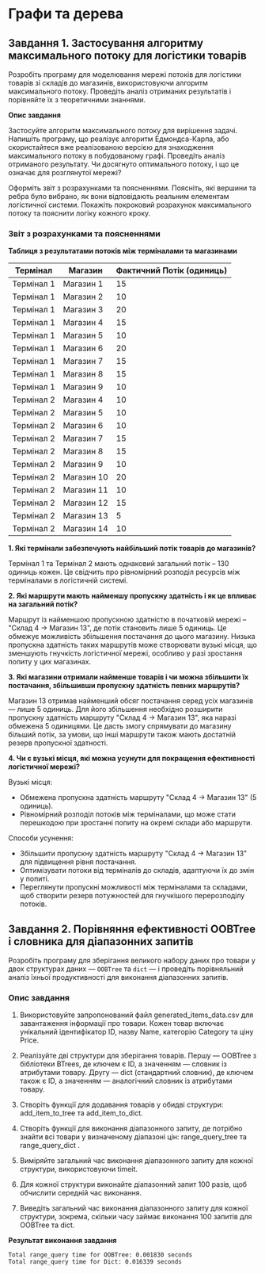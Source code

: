 # Графи та дерева

## Завдання 1. Застосування алгоритму максимального потоку для логістики товарів

Розробіть програму для моделювання мережі потоків для логістики товарів зі складів до магазинів, використовуючи алгоритм максимального потоку.
Проведіть аналіз отриманих результатів і порівняйте їх з теоретичними знаннями.

**Опис завдання**

Застосуйте алгоритм максимального потоку для вирішення задачі. Напишіть програму, що реалізує алгоритм Едмондса-Карпа,
або скористайтеся вже реалізованою версією для знаходження максимального потоку в побудованому графі.
Проведіть аналіз отриманого результату. Чи досягнуто оптимального потоку, і що це означає для розглянутої мережі?

Оформіть звіт з розрахунками та поясненнями. Поясніть, які вершини та ребра було вибрано, як вони відповідають реальним елементам логістичної системи.
Покажіть покроковий розрахунок максимального потоку та пояснити логіку кожного кроку.

### Звіт з розрахунками та поясненнями

**Таблиця з результатами потоків між терміналами та магазинами**

| Термінал   | Магазин    | Фактичний Потік (одиниць) |
| ---------- | ---------- | ------------------------- |
| Термінал 1 | Магазин 1  | 15                        |
| Термінал 1 | Магазин 2  | 10                        |
| Термінал 1 | Магазин 3  | 20                        |
| Термінал 1 | Магазин 4  | 15                        |
| Термінал 1 | Магазин 5  | 10                        |
| Термінал 1 | Магазин 6  | 20                        |
| Термінал 1 | Магазин 7  | 15                        |
| Термінал 1 | Магазин 8  | 15                        |
| Термінал 1 | Магазин 9  | 10                        |
| Термінал 2 | Магазин 4  | 10                        |
| Термінал 2 | Магазин 5  | 10                        |
| Термінал 2 | Магазин 6  | 10                        |
| Термінал 2 | Магазин 7  | 15                        |
| Термінал 2 | Магазин 8  | 15                        |
| Термінал 2 | Магазин 9  | 10                        |
| Термінал 2 | Магазин 10 | 20                        |
| Термінал 2 | Магазин 11 | 10                        |
| Термінал 2 | Магазин 12 | 15                        |
| Термінал 2 | Магазин 13 | 5                         |
| Термінал 2 | Магазин 14 | 10                        |

**1. Які термінали забезпечують найбільший потік товарів до магазинів?**

Термінал 1 та Термінал 2 мають однаковий загальний потік – 130 одиниць кожен. Це свідчить про рівномірний розподіл ресурсів між терміналами в логістичній системі.

**2. Які маршрути мають найменшу пропускну здатність і як це впливає на загальний потік?**

Маршрут із найменшою пропускною здатністю в початковій мережі – "Склад 4 → Магазин 13", де потік становить лише 5 одиниць. Це обмежує можливість збільшення постачання до цього магазину.
Низька пропускна здатність таких маршрутів може створювати вузькі місця, що зменшують гнучкість логістичної мережі, особливо у разі зростання попиту у цих магазинах.

**3. Які магазини отримали найменше товарів і чи можна збільшити їх постачання, збільшивши пропускну здатність певних маршрутів?**

Магазин 13 отримав найменший обсяг постачання серед усіх магазинів — лише 5 одиниць. Для його збільшення необхідно розширити пропускну здатність маршруту "Склад 4 → Магазин 13",
яка наразі обмежена 5 одиницями. Це дасть змогу спрямувати до магазину більший потік, за умови, що інші маршрути також мають достатній резерв пропускної здатності.

**4. Чи є вузькі місця, які можна усунути для покращення ефективності логістичної мережі?**

Вузькі місця:

- Обмежена пропускна здатність маршруту "Склад 4 → Магазин 13" (5 одиниць).
- Рівномірний розподіл потоків між терміналами, що може стати перешкодою при зростанні попиту на окремі склади або маршрути.

Способи усунення:

- Збільшити пропускну здатність маршруту "Склад 4 → Магазин 13" для підвищення рівня постачання.
- Оптимізувати потоки від терміналів до складів, адаптуючи їх до змін у попиті.
- Переглянути пропускні можливості між терміналами та складами, щоб створити резерв потужностей для гнучкішого перерозподілу потоків.

## Завдання 2. Порівняння ефективності OOBTree і словника для діапазонних запитів

Розробіть програму для зберігання великого набору даних про товари у двох структурах даних — `OOBTree` та `dict` —
і проведіть порівняльний аналіз їхньої продуктивності для виконання діапазонних запитів.

### Опис завдання

1. Використовуйте запропонований файл generated_items_data.csv для завантаження інформації про товари. Кожен товар включає унікальний ідентифікатор ID, назву Name, категорію Category та ціну Price.

2. Реалізуйте дві структури для зберігання товарів. Першу — OOBTree з бібліотеки BTrees, де ключем є ID, а значенням — словник із атрибутами товару. Другу — dict (стандартний словник), де ключем також є ID, а значенням — аналогічний словник із атрибутами товару.

3. Створіть функції для додавання товарів у обидві структури: add_item_to_tree та add_item_to_dict.

4. Створіть функції для виконання діапазонного запиту, де потрібно знайти всі товари у визначеному діапазоні цін: range_query_tree та range_query_dict .

5. Виміряйте загальний час виконання діапазонного запиту для кожної структури, використовуючи timeit.

6. Для кожної структури виконайте діапазонний запит 100 разів, щоб обчислити середній час виконання.

7. Виведіть загальний час виконання діапазонного запиту для кожної структури, зокрема, скільки часу займає виконання 100 запитів для OOBTree та dict.

**Результат виконання завдання**

```
Total range_query time for OOBTree: 0.001830 seconds
Total range_query time for Dict: 0.016339 seconds
```
